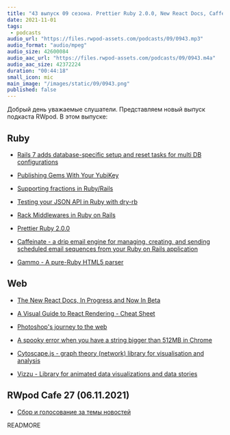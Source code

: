 ```yaml
---
title: "43 выпуск 09 сезона. Prettier Ruby 2.0.0, New React Docs, Caffeinate, Gammo, Cytoscape.js, Vizzu и прочее"
date: 2021-11-01
tags:
 - podcasts
audio_url: "https://files.rwpod-assets.com/podcasts/09/0943.mp3"
audio_format: "audio/mpeg"
audio_size: 42600084
audio_aac_url: "https://files.rwpod-assets.com/podcasts/09/0943.m4a"
audio_aac_size: 42372224
duration: "00:44:18"
small_icon: mic
main_image: "/images/static/09/0943.png"
published: false
---
```


Добрый день уважаемые слушатели. Представляем новый выпуск подкаста RWpod. В этом выпуске:

## Ruby

 - [Rails 7 adds database-specific setup and reset tasks for multi DB configurations](https://blog.saeloun.com/2021/10/27/rails-7-adds-database-specific-setup)
 - [Publishing Gems With Your YubiKey](https://tenderlovemaking.com/2021/10/26/publishing-gems-with-your-yubikey.html)
 - [Supporting fractions in Ruby/Rails](https://www.benpickles.com/articles/85-supporting-fractions-in-ruby-rails)
 - [Testing your JSON API in Ruby with dry-rb](https://medium.com/@paulgoetze/testing-your-json-api-in-ruby-with-dry-rb-dffb6a9bccdf)


 - [Rack Middlewares in Ruby on Rails](https://ignaciochiazzo.medium.com/rack-middlewares-using-ruby-on-rails-af690b7bc3f8)
 - [Prettier Ruby 2.0.0](https://kddnewton.com/2021/10/28/prettier-ruby-2.0.0.html)
 - [Caffeinate - a drip email engine for managing, creating, and sending scheduled email sequences from your Ruby on Rails application](https://github.com/joshmn/caffeinate)
 - [Gammo - A pure-Ruby HTML5 parser](https://github.com/namusyaka/gammo)

## Web

 - [The New React Docs, In Progress and Now In Beta](https://beta.reactjs.org/)
 - [A Visual Guide to React Rendering - Cheat Sheet](https://alexsidorenko.com/blog/react-render-cheat-sheet/)
 - [Photoshop's journey to the web](https://web.dev/ps-on-the-web/)


 - [A spooky error when you have a string bigger than 512MB in Chrome](https://cmdcolin.github.io/2021-10-30-spooky.html)
 - [Cytoscape.js - graph theory (network) library for visualisation and analysis](https://js.cytoscape.org/)
 - [Vizzu - Library for animated data visualizations and data stories](https://github.com/vizzuhq/vizzu-lib)


## RWpod Cafe 27 (06.11.2021)

 - [Сбор и голосование за темы новостей](https://github.com/rwpod/cafe-discussions/discussions/12)


READMORE
